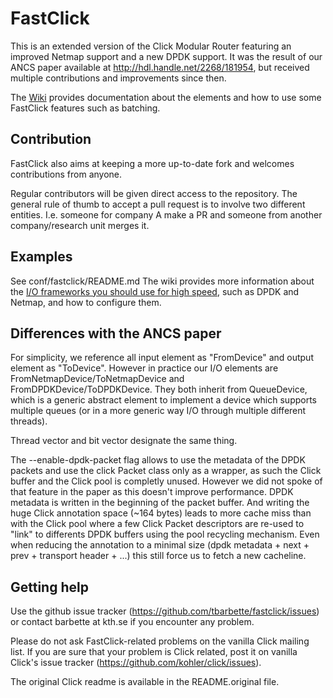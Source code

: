 FastClick
=========
This is an extended version of the Click Modular Router featuring an
improved Netmap support and a new DPDK support. It was the result of
our ANCS paper available at http://hdl.handle.net/2268/181954, but received
multiple contributions and improvements since then.

The [Wiki](https://github.com/tbarbette/fastclick/wiki) provides documentation about the elements and how to use some FastClick features
such as batching.

Contribution
------------
FastClick also aims at keeping a more up-to-date fork and welcomes
contributions from anyone.

Regular contributors will be given direct access to the repository.
The general rule of thumb to accept a pull request is to involve
two different entities. I.e. someone for company A make a PR and
someone from another company/research unit merges it.

Examples
--------
See conf/fastclick/README.md
The wiki provides more information about the [I/O frameworks you should use for high speed](https://github.com/tbarbette/fastclick/wiki/High-speed-I-O), such as DPDK and Netmap, and how to configure them.

Differences with the ANCS paper
-------------------------------
For simplicity, we reference all input element as "FromDevice" and output
element as "ToDevice". However in practice our I/O elements are 
FromNetmapDevice/ToNetmapDevice and FromDPDKDevice/ToDPDKDevice. They both
inherit from QueueDevice, which is a generic abstract element to implement a
device which supports multiple queues (or in a more generic way I/O through
multiple different threads).

Thread vector and bit vector designate the same thing.

The --enable-dpdk-packet flag allows to use the metadata of the DPDK packets
and use the click Packet class only as a wrapper, as such the Click buffer
and the Click pool is completly unused. However we did not spoke of that feature
in the paper as this doesn't improve performance. DPDK metadata is written
in the beginning of the packet buffer. And writing the huge Click annotation
space (~164 bytes) leads to more cache miss than with the Click pool where a
few Click Packet descriptors are re-used to "link" to differents DPDK buffers
using the pool recycling mechanism. Even when reducing the annotation to a
minimal size (dpdk metadata + next + prev + transport header + ...) this still
force us to fetch a new cacheline.


Getting help
------------
Use the github issue tracker (https://github.com/tbarbette/fastclick/issues) or
contact barbette at kth.se if you encounter any problem.

Please do not ask FastClick-related problems on the vanilla Click mailing list.
If you are sure that your problem is Click related, post it on vanilla Click's
issue tracker (https://github.com/kohler/click/issues).

The original Click readme is available in the README.original file.
